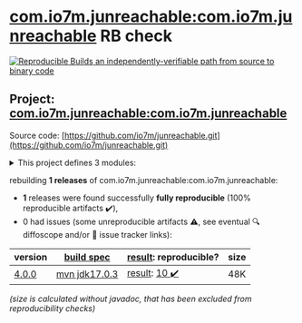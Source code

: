 [com.io7m.junreachable:com.io7m.junreachable](https://central.sonatype.com/artifact/com.io7m.junreachable/com.io7m.junreachable/4.0.0/versions) RB check
=======

[![Reproducible Builds](https://reproducible-builds.org/images/logos/rb.svg) an independently-verifiable path from source to binary code](https://reproducible-builds.org/)

## Project: [com.io7m.junreachable:com.io7m.junreachable](https://central.sonatype.com/artifact/com.io7m.junreachable/com.io7m.junreachable/4.0.0/versions)

Source code: [https://github.com/io7m/junreachable.git](https://github.com/io7m/junreachable.git)

<details><summary>This project defines 3 modules:</summary>

* [com.io7m.junreachable:com.io7m.junreachable](https://central.sonatype.com/artifact/com.io7m.junreachable/com.io7m.junreachable/4.0.0)
* [com.io7m.junreachable:com.io7m.junreachable.core](https://central.sonatype.com/artifact/com.io7m.junreachable/com.io7m.junreachable.core/4.0.0)
* [com.io7m.junreachable:com.io7m.junreachable.documentation](https://central.sonatype.com/artifact/com.io7m.junreachable/com.io7m.junreachable.documentation/4.0.0)
</details>

rebuilding **1 releases** of com.io7m.junreachable:com.io7m.junreachable:
- **1** releases were found successfully **fully reproducible** (100% reproducible artifacts :heavy_check_mark:),
- 0 had issues (some unreproducible artifacts :warning:, see eventual :mag: diffoscope and/or :memo: issue tracker links):

| version | [build spec](/BUILDSPEC.md) | [result](https://reproducible-builds.org/docs/jvm/): reproducible? | size |
| -- | --------- | ------ | -- |
| [4.0.0](https://central.sonatype.com/artifact/com.io7m.junreachable/com.io7m.junreachable/4.0.0/pom) | [mvn jdk17.0.3](com.io7m.junreachable-4.0.0.buildspec) | [result](com.io7m.junreachable-4.0.0.buildinfo): [10 :heavy_check_mark: ](com.io7m.junreachable-4.0.0.buildcompare) | 48K |

<i>(size is calculated without javadoc, that has been excluded from reproducibility checks)</i>
